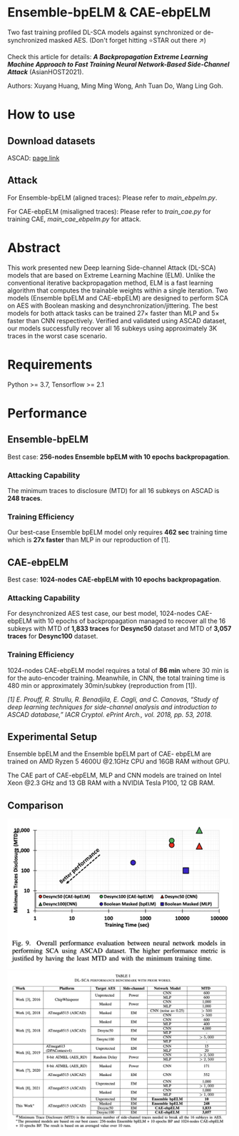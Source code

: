# Ensemble-bpELM & CAE-ebpELM
 Two fast training profiled DL-SCA models against synchronized or de-synchronized masked AES. (Don't forget hitting ⭐️STAR out there ↗️)

 Check this article for details: ***A Backpropagation Extreme Learning Machine Approach to Fast Training Neural Network-Based Side-Channel Attack*** (AsianHOST2021).

 Authors: Xuyang Huang, Ming Ming Wong, Anh Tuan Do, Wang Ling Goh.
 # How to use
## Download datasets
ASCAD: [page link](https://github.com/ANSSI-FR/ASCAD/blob/master/ATMEGA_AES_v1/ATM_AES_v1_fixed_key/Readme.md)

## Attack
For Ensemble-bpELM (aligned traces): Please refer to *main_ebpelm.py*.

For CAE-ebpELM (misaligned traces): Please refer to *train_cae.py* for training CAE, *main_cae_ebpelm.py* for attack.

# Abstract
This work presented new Deep learning Side-channel Attack (DL-SCA) models that are based on Extreme Learning Machine (ELM). Unlike the conventional iterative backpropagation method, ELM is a fast learning algorithm that computes the trainable weights within a single iteration. Two models (Ensemble bpELM and CAE-ebpELM) are designed to perform SCA on AES with Boolean masking and desynchronization/jittering. The best models for both attack tasks can be trained 27× faster than MLP and 5× faster than CNN respectively. Verified and validated using ASCAD dataset, our models successfully recover all 16 subkeys using approximately 3K traces in the worst case scenario.

# Requirements
 Python >= 3.7, Tensorflow >= 2.1

# Performance
## Ensemble-bpELM
Best case: **256-nodes Ensemble bpELM with 10 epochs backpropagation**.
### Attacking Capability
The minimum traces to disclosure (MTD) for all 16 subkeys on ASCAD is **248 traces**.

### Training Efficiency
Our best-case Ensemble bpELM model only requires **462 sec** training time which is **27x faster** than MLP in our reproduction of [1].

## CAE-ebpELM
Best case: **1024-nodes CAE-ebpELM with 10 epochs backpropagation**.
### Attacking Capability
For desynchronized AES test case, our best model, 1024-nodes CAE-ebpELM with 10 epochs of backpropagation managed to recover all the 16 subkeys with MTD of **1,833 traces** for **Desync50** dataset and MTD of **3,057 traces** for **Desync100** dataset.

### Training Efficiency
1024-nodes CAE-ebpELM model requires a total of **86 min** where 30 min is for the auto-encoder training. Meanwhile, in CNN, the total training time is 480 min or approximately 30min/subkey (reproduction from [1]).

*[1] E. Prouff, R. Strullu, R. Benadjila, E. Cagli, and C. Canovas, “Study of deep learning techniques for side-channel analysis and introduction to ASCAD database,” IACR Cryptol. ePrint Arch., vol. 2018, pp. 53, 2018.*
## Experimental Setup
Ensemble bpELM and the Ensemble bpELM part of CAE- ebpELM are trained on AMD Ryzen 5 4600U @2.1GHz CPU and 16GB RAM without GPU.

The CAE part of CAE-ebpELM, MLP and CNN models are trained on Intel Xeon @2.3 GHz and 13 GB RAM with a NVIDIA Tesla P100, 12 GB RAM.
## Comparison
![Comparison](img/comparison.png)
![Comparison table](img/comparison_table.png)
